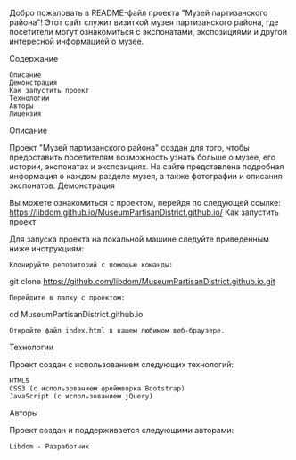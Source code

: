 Добро пожаловать в README-файл проекта "Музей партизанского района"! Этот сайт служит визиткой музея партизанского района, где посетители могут ознакомиться с экспонатами, экспозициями и другой интересной информацией о музее.

Содержание

    Описание
    Демонстрация
    Как запустить проект
    Технологии
    Авторы
    Лицензия

Описание

Проект "Музей партизанского района" создан для того, чтобы предоставить посетителям возможность узнать больше о музее, его истории, экспонатах и экспозициях. На сайте представлена подробная информация о каждом разделе музея, а также фотографии и описания экспонатов.
Демонстрация

Вы можете ознакомиться с проектом, перейдя по следующей ссылке: https://libdom.github.io/MuseumPartisanDistrict.github.io/
Как запустить проект

Для запуска проекта на локальной машине следуйте приведенным ниже инструкциям:

    Клонируйте репозиторий с помощью команды:

git clone https://github.com/libdom/MuseumPartisanDistrict.github.io.git

    Перейдите в папку с проектом:

cd MuseumPartisanDistrict.github.io

    Откройте файл index.html в вашем любимом веб-браузере.

Технологии

Проект создан с использованием следующих технологий:

    HTML5
    CSS3 (с использованием фреймворка Bootstrap)
    JavaScript (с использованием jQuery)

Авторы

Проект создан и поддерживается следующими авторами:

    Libdom - Разработчик
